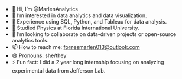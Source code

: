 - 👋 Hi, I’m @MarlenAnalytics
- 👀 I’m interested in data analytics and data visualization.
- 🌱 Experience using SQL, Python, and Tableau for data analysis.
- 📖 Studied Physics at Florida International University.
- 💞️ I’m looking to collaborate on data-driven projects or open-source analytics tools.
- 📫 How to reach me: fornesmarlen013@outlook.com
- 😄 Pronouns: she/they
- ⚡ Fun fact: I did a 2 year long internship focusing on analyzing experimental data from Jefferson Lab.

<!---
MarlenAnalytics/MarlenAnalytics is a ✨ special ✨ repository because its `README.md` (this file) appears on your GitHub profile.
You can click the Preview link to take a look at your changes.
--->
